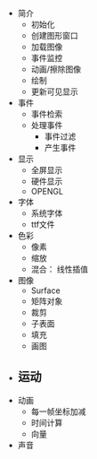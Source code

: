 - 简介
    - 初始化
    - 创建图形窗口
    - 加载图像
    - 事件监控
    - 动画/擦除图像
    - 绘制
    - 更新可见显示
- 事件
    - 事件检索
    - 处理事件
        - 事件过滤
        - 产生事件
- 显示
    - 全屏显示
    - 硬件显示
    - OPENGL
- 字体
    - 系统字体
    - ttf文件
- 色彩
    - 像素
    - 缩放
    - 混合： 线性插值
- 图像
    - Surface
    - 矩阵对象
    - 裁剪
    - 子表面
    - 填充
    - 画图
- 运动
    - 
- 动画
    - 每一帧坐标加减
    - 时间计算
    - 向量
- 声音
